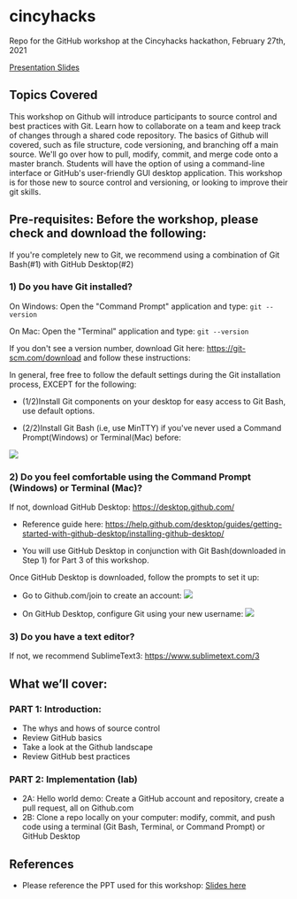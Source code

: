 # cincyhacks
Repo for the GitHub workshop at the Cincyhacks hackathon, February 27th, 2021

[Presentation Slides](https://docs.google.com/presentation/d/1rGDgMC0sBy3sFYLxgY_IQvcTf1q4ZAmTfl0DvHRjQak/edit?usp=sharing)



## Topics Covered

This workshop on Github will introduce participants to source control and best practices with Git.  Learn how to collaborate on a team and keep track of changes through a shared code repository.  The basics of Github will covered, such as file structure, code versioning, and branching off a main source. We'll go over how to pull, modify, commit, and merge code onto a master branch.  Students will have the option of using a command-line interface or GitHub's user-friendly GUI desktop application.  This workshop is for those new to source control and versioning, or looking to improve their git skills.



## Pre-requisites: Before the workshop, please check and download the following:

If you're completely new to Git, we recommend using a combination of Git Bash(#1) with GitHub Desktop(#2)

### 1) Do you have Git installed?  

On Windows:
Open the "Command Prompt" application and type:
`git --version`

On Mac: 
Open the "Terminal" application and type:
`git --version`

If you don't see a version number, download Git here: https://git-scm.com/download and follow these instructions:

In general, free free to follow the default settings during the Git installation process, EXCEPT for the following:

* (1/2)Install Git components on your desktop for easy access to Git Bash, use default options.

* (2/2)Install Git Bash (i.e, use MinTTY) if you've never used a Command Prompt(Windows) or Terminal(Mac) before:

![](https://github.com/alexfigtree/cincyhacks/blob/master/images/MinTTY.png)
  
 
### 2) Do you feel comfortable using the Command Prompt (Windows) or Terminal (Mac)?  
If not, download GitHub Desktop: https://desktop.github.com/

* Reference guide here: https://help.github.com/desktop/guides/getting-started-with-github-desktop/installing-github-desktop/

* You will use GitHub Desktop in conjunction with Git Bash(downloaded in Step 1) for Part 3 of this workshop.

Once GitHub Desktop is downloaded, follow the prompts to set it up:

* Go to Github.com/join to create an account: 
![](https://github.com/alexfigtree/cincyhacks/blob/master/images/join_github.png)


* On GitHub Desktop, configure Git using your new username:
![](https://github.com/alexfigtree/cincyhacks/blob/master/images/configure_git.png)


### 3) Do you have a text editor?  
If not, we recommend SublimeText3: https://www.sublimetext.com/3



## What we’ll cover:

### PART 1: Introduction: 
* The whys and hows of source control
* Review GitHub basics
* Take a look at the Github landscape
* Review GitHub best practices

### PART 2: Implementation (lab)

* 2A: Hello world demo: Create a GitHub account and repository, create a pull request, all on Github.com
* 2B: Clone a repo locally on your computer: modify, commit, and push code using a terminal (Git Bash, Terminal, or Command Prompt) or GitHub Desktop

## References

* Please reference the PPT used for this workshop: [Slides here](https://docs.google.com/presentation/d/1rGDgMC0sBy3sFYLxgY_IQvcTf1q4ZAmTfl0DvHRjQak/edit?usp=sharing)


